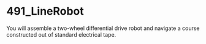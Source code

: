 # 491_LineRobot
You will assemble a two-wheel differential drive robot and navigate a course constructed out of standard electrical tape. 
